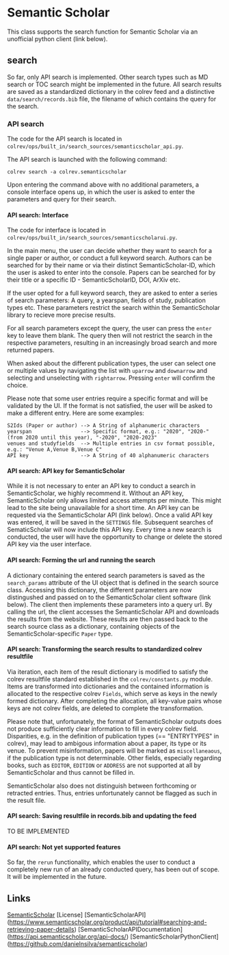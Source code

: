 # Semantic Scholar

This class supports the search function for Semantic Scholar via an unofficial python client (link below).

## search

So far, only API search is implemented. Other search types such as MD search or TOC search might be implemented in the future. All search results are saved as a standardized dictionary in the colrev feed and a distinctive `data/search/records.bib` file, the filename of which contains the query for the search. 

### API search

The code for the API search is located in `colrev/ops/built_in/search_sources/semanticscholar_api.py`.

The API search is launched with the following command:

```
colrev search -a colrev.semanticscholar
```

Upon entering the command above with no additional parameters, a console interface opens up, in which the user is asked to enter the parameters and query for their search. 

#### API search: Interface

The code for interface is located in `colrev/ops/built_in/search_sources/semanticscholarui.py`. 

In the main menu, the user can decide whether they want to search for a single paper or author, or conduct a full keyword search. Authors can be searched for by their name or via their distinct SemanticScholar-ID, which the user is asked to enter into the console. Papers can be searched for by their title or a specific ID - SemanticScholarID, DOI, ArXiv etc. 

If the user opted for a full keyword search, they are asked to enter a series of search parameters: A query, a yearspan, fields of study, publication types etc. These parameters restrict the search within the SemanticScholar library to recieve more precise results. 

For all search parameters except the query, the user can press the `enter` key to leave them blank. The query then will not restrict the search in the respective parameters, resulting in an increasingly broad search and more returned papers. 

When asked about the different publication types, the user can select one or multiple values by navigating the list with `uparrow` and `downarrow` and selecting and unselecting with `rightarrow`. Pressing `enter` will confirm the choice.

Please note that some user entries require a specific format and will be validated by the UI. If the format is not satisfied, the user will be asked to make a different entry. Here are some examples:

```
S2Ids (Paper or author) --> A String of alphanumeric characters
yearspan                --> Specific format, e.g.: "2020", "2020-" (from 2020 until this year), "-2020", "2020-2023"
venues and studyfields  --> Multiple entries in csv format possible, e.g.: "Venue A,Venue B,Venue C"
API key                 --> A String of 40 alphanumeric characters
```

#### API search: API key for SemanticScholar

While it is not necessary to enter an API key to conduct a search in SemanticScholar, we highly recommend it. Without an API key, SemanticScholar only allows limited access attempts per minute. This might lead to the site being unavailable for a short time. An API key can be requested via the SemanticScholar API (link below). Once a valid API key was entered, it will be saved in the `SETTINGS` file. Subsequent searches of SematicScholar will now include this API key. Every time a new search is conducted, the user will have the opportunity to change or delete the stored API key via the user interface.

#### API search: Forming the url and running the search

A dictionary containing the entered search parameters is saved as the `search_params` attribute of the UI object that is defined in the search source class. Accessing this dictionary, the different parameters are now distingushed and passed on to the SemanticScholar client software (link below). The client then implements these parameters into a query url. By calling the url, the client accesses the SemanticScholar API and downloads the results from the website. These results are then passed back to the search source class as a dictionary, containing objects of the SemanticScholar-specific `Paper` type.

#### API search: Transforming the search results to standardized colrev resultfile

Via iteration, each item of the result dictionary is modified to satisfy the colrev resultfile standard established in the `colrev/constants.py` module. Items are transformed into dictionaries and the contained information is allocated to the respective colrev `Fields`, which serve as keys in the newly formed dictionary. After completing the allocation, all key-value pairs whose keys are not colrev fields, are deleted to complete the transformation.

Please note that, unfortunately, the format of SemanticScholar outputs does not produce sufficiently clear information to fill in every colrev field. Disparities, e.g. in the definition of publication types (== "ENTRYTYPES" in colrev), may lead to ambigous information about a paper, its type or its venue. To prevent misinformation, papers will be marked as `miscellaneaous`, if the publication type is not determinable. Other fields, especially regarding books, such as `EDITOR`, `EDITION` or `ADDRESS` are not supported at all by SemanticScholar and thus cannot be filled in. 

SemanticScholar also does not distinguish between forthcoming or retracted entries. Thus, entries unfortunately cannot be flagged as such in the result file. 

#### API search: Saving resultfile in records.bib and updating the feed

TO BE IMPLEMENTED

#### API search: Not yet supported features

So far, the `rerun` functionality, which enables the user to conduct a completely new run of an already conducted query, has been out of scope. It will be implemented in the future. 

## Links
[SemanticScholar](https://www.semanticscholar.org)
[License]
[SemanticScholarAPI] (https://www.semanticscholar.org/product/api/tutorial#searching-and-retrieving-paper-details)
[SemanticScholarAPIDocumentation] (https://api.semanticscholar.org/api-docs/)
[SemanticScholarPythonClient] (https://github.com/danielnsilva/semanticscholar)
